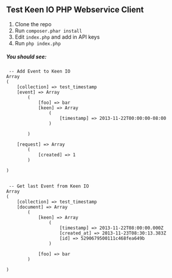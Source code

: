 ## Test Keen IO PHP Webservice Client

1. Clone the repo
2. Run `composer.phar install`
3. Edit `index.php` and add in API keys
4. Run `php index.php`


##### You should see:

```
 -- Add Event to Keen IO
Array
(
    [collection] => test_timestamp
    [event] => Array
        (
            [foo] => bar
            [keen] => Array
                (
                    [timestamp] => 2013-11-22T00:00:00-08:00
                )

        )

    [request] => Array
        (
            [created] => 1
        )

)


 -- Get last Event from Keen IO
Array
(
    [collection] => test_timestamp
    [document] => Array
        (
            [keen] => Array
                (
                    [timestamp] => 2013-11-22T08:00:00.000Z
                    [created_at] => 2013-11-23T08:30:13.383Z
                    [id] => 5290679500111c468fea649b
                )

            [foo] => bar
        )

)
```
